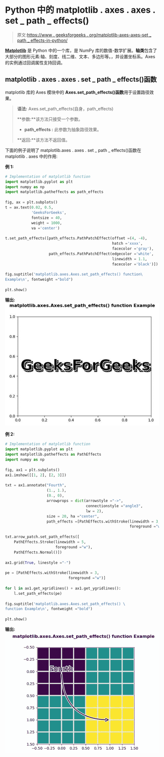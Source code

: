# Python 中的 matplotlib . axes . axes . set _ path _ effects()

> 原文:[https://www . geeksforgeeks . org/matplotlib-axes-axes-set _ path _ effects-in-python/](https://www.geeksforgeeks.org/matplotlib-axes-axes-set_path_effects-in-python/)

**[Matplotlib](https://www.geeksforgeeks.org/python-introduction-matplotlib/)** 是 Python 中的一个库，是 NumPy 库的数值-数学扩展。**轴类**包含了大部分的图形元素:轴、刻度、线二维、文本、多边形等。，并设置坐标系。Axes 的实例通过回调属性支持回调。

## matplotlib . axes . axes . set _ path _ effects()函数

matplotlib 库的 Axes 模块中的 **Axes.set_path_effects()函数**用于设置路径效果。

> **语法:** Axes.set_path_effects(自身，path_effects)
> 
> **参数:**该方法只接受一个参数。
> 
> *   **path_effects :** 此参数为抽象路径效果。
> 
> **返回:**该方法不返回值。

下面的例子说明了 matplotlib.axes . axes . set _ path _ effects()函数在 matplotlib . axes 中的作用:

**例 1:**

```py
# Implementation of matplotlib function
import matplotlib.pyplot as plt
import numpy as np
import matplotlib.patheffects as path_effects

fig, ax = plt.subplots()
t = ax.text(0.02, 0.5,
            'GeeksForGeeks',
            fontsize = 40, 
            weight = 1000, 
            va ='center')

t.set_path_effects([path_effects.PathPatchEffect(offset =(4, -4),
                                                 hatch ='xxxx',
                                                 facecolor ='gray'),
                    path_effects.PathPatchEffect(edgecolor ='white', 
                                                 linewidth = 1.1,
                                                 facecolor ='black')])

fig.suptitle('matplotlib.axes.Axes.set_path_effects() function\
Example\n', fontweight ="bold")

plt.show()
```

**输出:**
![](img/e51e5e5cba337f5e7229a636ef4b831c.png)

**例 2:**

```py
# Implementation of matplotlib function
import matplotlib.pyplot as plt
import matplotlib.patheffects as PathEffects
import numpy as np

fig, ax1 = plt.subplots()
ax1.imshow([[1, 2], [2, 3]])

txt = ax1.annotate("Fourth",
                   (1., 1.),
                   (0., 0),
                   arrowprops = dict(arrowstyle ="->",
                                     connectionstyle ="angle3",
                                     lw = 2),
                   size = 20, ha ="center",
                   path_effects =[PathEffects.withStroke(linewidth = 3,
                                                         foreground ="w")])

txt.arrow_patch.set_path_effects([
    PathEffects.Stroke(linewidth = 5, 
                       foreground ="w"),
    PathEffects.Normal()])

ax1.grid(True, linestyle ="-")

pe = [PathEffects.withStroke(linewidth = 3,
                             foreground ="w")]

for l in ax1.get_xgridlines() + ax1.get_ygridlines():
    l.set_path_effects(pe)

fig.suptitle('matplotlib.axes.Axes.set_path_effects() \
function Example\n', fontweight ="bold")

plt.show()
```

**输出:**
![](img/b54fd8b69947a8201382e528fed57b66.png)